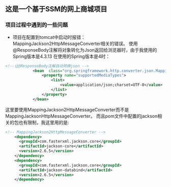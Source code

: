 ## 这是一个基于SSM的网上商城项目
### 项目过程中遇到的一些问题
  
- 项目在配置到tomcat中启动时报错：
  MappingJackson2HttpMessageConverter相关的错误。
  使用@ResponseBody注解将对象转化为Json返回给浏览器时，由于我使用的Spring版本是4.3.13
  在使用的Spring版本是4时：
```xml
<!--让@ResponseBody注解自动转换json -->
            <bean  class="org.springframework.http.converter.json.MappingJackson2HttpMessageConverter">
                <property name="supportedMediaTypes">
                    <list>
                        <value>application/json;charset=UTF-8</value>
                    </list>
                </property>
            </bean>
```
这里要使用MappingJackson2HttpMessageConverter而不是MappingJacksonHttpMessageConverter。
而且pom文件中配置的jackson相关的包也有限制，我这里用的是:
```xml
<!-- MappingJackson2HttpMessageConverter -->
    <dependency>
      <groupId>com.fasterxml.jackson.core</groupId>
      <artifactId>jackson-core</artifactId>
      <version>2.6.5</version>
    </dependency>
    <dependency>
      <groupId>com.fasterxml.jackson.core</groupId>
      <artifactId>jackson-databind</artifactId>
      <version>2.6.5</version>
    </dependency>
```
